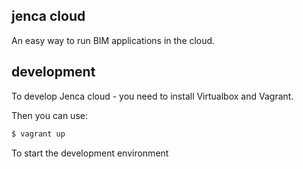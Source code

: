 ## jenca cloud

An easy way to run BIM applications in the cloud.

## development

To develop Jenca cloud - you need to install Virtualbox and Vagrant.

Then you can use:

```bash
$ vagrant up
```

To start the development environment